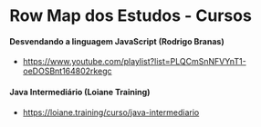 # Row Map dos Estudos - Cursos

#### Desvendando a linguagem JavaScript (Rodrigo Branas)
- https://www.youtube.com/playlist?list=PLQCmSnNFVYnT1-oeDOSBnt164802rkegc

#### Java Intermediário (Loiane Training)
- https://loiane.training/curso/java-intermediario